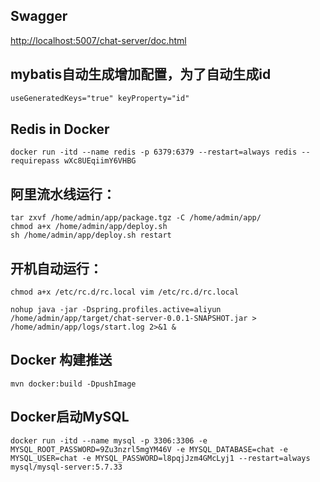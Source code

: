 ## Swagger

<http://localhost:5007/chat-server/doc.html>

## mybatis自动生成增加配置，为了自动生成id

```xml
useGeneratedKeys="true" keyProperty="id"
```

## Redis in Docker

```shell
docker run -itd --name redis -p 6379:6379 --restart=always redis --requirepass wXc8UEqiimY6VHBG
```

## 阿里流水线运行：

```shell
tar zxvf /home/admin/app/package.tgz -C /home/admin/app/
chmod a+x /home/admin/app/deploy.sh
sh /home/admin/app/deploy.sh restart
```

## 开机自动运行：

```shell
chmod a+x /etc/rc.d/rc.local vim /etc/rc.d/rc.local

nohup java -jar -Dspring.profiles.active=aliyun /home/admin/app/target/chat-server-0.0.1-SNAPSHOT.jar >
/home/admin/app/logs/start.log 2>&1 &
```

## Docker 构建推送

```shell
mvn docker:build -DpushImage
```

## Docker启动MySQL

```shell
docker run -itd --name mysql -p 3306:3306 -e MYSQL_ROOT_PASSWORD=9Zu3nzrl5mgYM46V -e MYSQL_DATABASE=chat -e MYSQL_USER=chat -e MYSQL_PASSWORD=l8pqjJzm4GMcLyj1 --restart=always mysql/mysql-server:5.7.33
```
